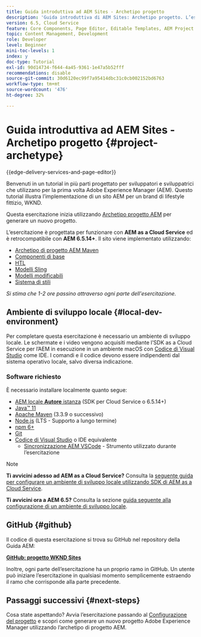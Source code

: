 ```yaml
---
title: Guida introduttiva ad AEM Sites - Archetipo progetto
description: 'Guida introduttiva di AEM Sites: Archetipo progetto. L’esercitazione WKND è un’esercitazione in più parti progettata per sviluppatori che non hanno mai utilizzato Adobe Experience Manager. Il tutorial illustra l’implementazione di un sito AEM per un brand di lifestyle fittizio, WKND. Il tutorial tratta argomenti fondamentali come la configurazione del progetto, gli archetipi Maven, i componenti core, i modelli modificabili, le librerie client e lo sviluppo di componenti.'
version: 6.5, Cloud Service
feature: Core Components, Page Editor, Editable Templates, AEM Project Archetype
topic: Content Management, Development
role: Developer
level: Beginner
mini-toc-levels: 1
index: y
doc-type: Tutorial
exl-id: 90d14734-f644-4a45-9361-1e47a5b52fff
recommendations: disable
source-git-commit: 30d6120ec99f7a95414dbc31c0cb002152bd6763
workflow-type: tm+mt
source-wordcount: '476'
ht-degree: 32%

---
```


# Guida introduttiva ad AEM Sites - Archetipo progetto {#project-archetype}

{{edge-delivery-services-and-page-editor}}

Benvenuti in un tutorial in più parti progettato per sviluppatori e sviluppatrici che utilizzano per la prima volta Adobe Experience Manager (AEM). Questo tutorial illustra l’implementazione di un sito AEM per un brand di lifestyle fittizio, WKND.

Questa esercitazione inizia utilizzando [Archetipo progetto AEM](https://experienceleague.adobe.com/docs/experience-manager-core-components/using/developing/archetype/overview.html?lang=it) per generare un nuovo progetto.

L’esercitazione è progettata per funzionare con **AEM as a Cloud Service** ed è retrocompatibile con **AEM 6.5.14+**. Il sito viene implementato utilizzando:

* [Archetipo di progetto AEM Maven](https://experienceleague.adobe.com/docs/experience-manager-core-components/using/developing/archetype/overview.html?lang=it)
* [Componenti di base](https://experienceleague.adobe.com/docs/experience-manager-core-components/using/introduction.html?lang=it)
* [HTL](https://experienceleague.adobe.com/docs/experience-manager-htl/content/getting-started.html)
* [Modelli Sling](https://sling.apache.org/documentation/bundles/models.html)
* [Modelli modificabili](https://experienceleague.adobe.com/docs/experience-manager-learn/sites/page-authoring/template-editor-feature-video-use.html?lang=it)
* [Sistema di stili](https://experienceleague.adobe.com/docs/experience-manager-learn/sites/page-authoring/style-system-feature-video-use.html?lang=it)

*Si stima che 1-2 ore passino attraverso ogni parte dell&#39;esercitazione.*

## Ambiente di sviluppo locale {#local-dev-environment}

Per completare questa esercitazione è necessario un ambiente di sviluppo locale. Le schermate e i video vengono acquisiti mediante l’SDK as a Cloud Service per l’AEM in esecuzione in un ambiente macOS con [Codice di Visual Studio](https://code.visualstudio.com/) come IDE. I comandi e il codice devono essere indipendenti dal sistema operativo locale, salvo diversa indicazione.

### Software richiesto

È necessario installare localmente quanto segue:

* [AEM locale **Autore** istanza](https://experience.adobe.com/#/downloads) (SDK per Cloud Service o 6.5.14+)
* [Java™ 11](https://downloads.experiencecloud.adobe.com/content/software-distribution/en/general.html)
* [Apache Maven](https://maven.apache.org/) (3.3.9 o successivo)
* [Node.js](https://nodejs.org/it/) (LTS - Supporto a lungo termine)
* [npm 6+](https://www.npmjs.com/)
* [Git](https://git-scm.com/)
* [Codice di Visual Studio](https://code.visualstudio.com/) o IDE equivalente
   * [Sincronizzazione AEM VSCode](https://marketplace.visualstudio.com/items?itemName=yamato-ltd.vscode-aem-sync) - Strumento utilizzato durante l’esercitazione

>[!NOTE]
>
> **Ti avvicini adesso ad AEM as a Cloud Service?** Consulta la [seguente guida per configurare un ambiente di sviluppo locale utilizzando SDK di AEM as a Cloud Service](https://experienceleague.adobe.com/docs/experience-manager-learn/cloud-service/local-development-environment-set-up/overview.html?lang=it).
>
> **Ti avvicini ora a AEM 6.5?** Consulta la sezione [guida seguente alla configurazione di un ambiente di sviluppo locale](https://experienceleague.adobe.com/docs/experience-manager-learn/foundation/development/set-up-a-local-aem-development-environment.html?lang=it).

## GitHub {#github}

Il codice di questa esercitazione si trova su GitHub nel repository della Guida AEM:

**[GitHub: progetto WKND Sites](https://github.com/adobe/aem-guides-wknd)**

Inoltre, ogni parte dell’esercitazione ha un proprio ramo in GitHub. Un utente può iniziare l’esercitazione in qualsiasi momento semplicemente estraendo il ramo che corrisponde alla parte precedente.

## Passaggi successivi {#next-steps}

Cosa state aspettando? Avvia l’esercitazione passando al [Configurazione del progetto](project-setup.md) e scopri come generare un nuovo progetto Adobe Experience Manager utilizzando l’archetipo di progetto AEM.
